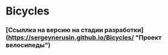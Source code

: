 # Bicycles
### [Ссыллка на версию на стадии разработки] (https://sergeynerusin.github.io/Bicycles/ "Проект велосипеды")
